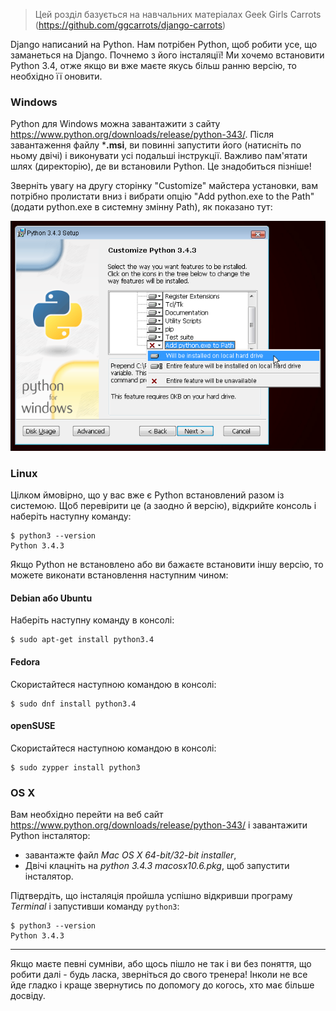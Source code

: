 
> Цей розділ базується на навчальних матеріалах Geek Girls Carrots (https://github.com/ggcarrots/django-carrots)

Django написаний на Python. Нам потрібен Python, щоб робити усе, що заманеться на Django. Почнемо з його інсталяції! Ми хочемо встановити Python 3.4, отже якщо ви вже маєте якусь більш ранню версію, то необхідно її оновити.


### Windows

Python для Windows можна завантажити з сайту https://www.python.org/downloads/release/python-343/. Після завантаження файлу ***.msi**, ви повинні запустити його (натисніть по ньому двічі) і виконувати усі подальші інструкції. Важливо пам'ятати шлях (директорію), де ви встановили Python. Це знадобиться пізніше!

Зверніть увагу на другу сторінку "Customize" майстера установки, вам потрібно пролистати вниз і вибрати опцію "Add python.exe to the Path" (додати python.exe в системну змінну Path), як показано тут:

![Не забудьте додати Python до змінної Path](../python_installation/images/add_python_to_windows_path.png)

### Linux

Цілком ймовірно, що у вас вже є Python встановлений разом із системою. Щоб перевірити це (а заодно й версію), відкрийте консоль і наберіть наступну команду:

    $ python3 --version
    Python 3.4.3

Якщо Python не встановлено або ви бажаєте встановити іншу версію, то можете виконати встановлення наступним чином:


#### Debian або Ubuntu

Наберіть наступну команду в консолі:

    $ sudo apt-get install python3.4


#### Fedora

Скористайтеся наступною командою в консолі:

    $ sudo dnf install python3.4


#### openSUSE

Скористайтеся наступною командою в консолі:

    $ sudo zypper install python3


### OS X

Вам необхідно перейти на веб сайт https://www.python.org/downloads/release/python-343/ і завантажити Python інсталятор:

* завантажте файл *Mac OS X 64-bit/32-bit installer*,
* Двічі клацніть на *python 3.4.3 macosx10.6.pkg*, щоб запустити інсталятор.

Підтвердіть, що інсталяція пройшла успішно відкривши програму *Terminal* і запустивши команду `python3`:

    $ python3 --version
    Python 3.4.3

----

Якщо маєте певні сумніви, або щось пішло не так і ви без поняття, що робити далі - будь ласка, зверніться до свого тренера! Інколи не все йде гладко і краще звернутись по допомогу до когось, хто має більше досвіду.
